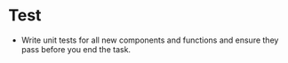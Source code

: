 # Test

- Write unit tests for all new components and functions and ensure they pass before you end the task.
